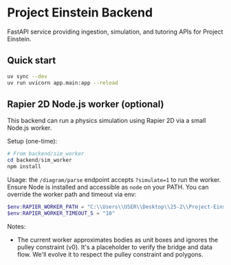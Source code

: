 # Project Einstein Backend

FastAPI service providing ingestion, simulation, and tutoring APIs for Project Einstein.

## Quick start

```bash
uv sync --dev
uv run uvicorn app.main:app --reload
```

## Rapier 2D Node.js worker (optional)

This backend can run a physics simulation using Rapier 2D via a small Node.js worker.

Setup (one-time):

```powershell
# From backend/sim_worker
cd backend/sim_worker
npm install
```

Usage: the `/diagram/parse` endpoint accepts `?simulate=1` to run the worker. Ensure Node is installed and accessible as `node` on your PATH. You can override the worker path and timeout via env:

```powershell
$env:RAPIER_WORKER_PATH = "C:\\Users\\USER\\Desktop\\25-2\\Project-Einstein\\backend\\sim_worker\\rapier_worker.js"
$env:RAPIER_WORKER_TIMEOUT_S = "10"
```

Notes:
- The current worker approximates bodies as unit boxes and ignores the pulley constraint (v0). It's a placeholder to verify the bridge and data flow. We'll evolve it to respect the pulley constraint and polygons.
